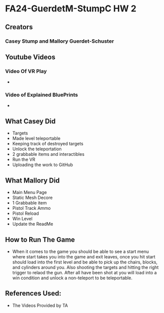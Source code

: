 # FA24-GuerdetM-StumpC HW 2

## Creators
### Casey Stump and Mallory Guerdet-Schuster

## Youtube Videos
### Video Of VR Play
*

### Video of Explained BluePrints
*

## What Casey Did
* Targets
* Made level teleportable 
* Keeping track of destroyed targets
* Unlock the teleportation
* 2 grabbable items and interactibles
* Run the VR
* Uploading the work to GitHub

## What Mallory Did
* Main Menu Page
* Static Mesh Decore
* 1 Grabbable item
* Pistol Track Ammo
* Pistol Reload
* Win Level
* Update the ReadMe

  
## How to Run The Game
* When it comes to the game you should be able to see a start menu where start takes you into the game and exit leaves, once you hit start should load into the first level and be able to pick up the chairs, blocks, and cylinders around you. Also shooting the targets and hitting the right trigger to relaod the gun. After all have been shot at you will load into a win condition and unlock a non-teleport to be teleportable. 

## References Used:
* The Videos Provided by TA
